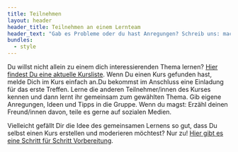 ```yaml
---
title: Teilnehmen
layout: header
header_title: Teilnehmen an einem Lernteam
header_text: "Gab es Probleme oder du hast Anregungen? Schreib uns: machwas@zlb.de"
bundles:
  - style
---
```

Du willst nicht allein zu einem dich interessierenden Thema lernen? [Hier findest Du eine aktuelle Kursliste](https://berlin.p2pu.org/kurse). Wenn Du einen Kurs gefunden hast, melde Dich im Kurs einfach an.Du bekommst im Anschluss eine Einladung für das erste Treffen.   Lerne die anderen Teilnehmer/innen des Kurses kennen und dann lernt ihr gemeinsam zum gewählten Thema. Gib eigene Anregungen, Ideen und Tipps in die Gruppe. Wenn du magst: Erzähl deinen Freund/innen davon, teile es gerne auf sozialen Medien.  

Vielleicht gefällt Dir die Idee des gemeinsamen Lernens so gut, dass Du selbst einen Kurs erstellen und moderieren möchtest? Nur zu! [Hier gibt es eine Schritt für Schritt Vorbereitung](https://berlin.p2pu.org/moderation).